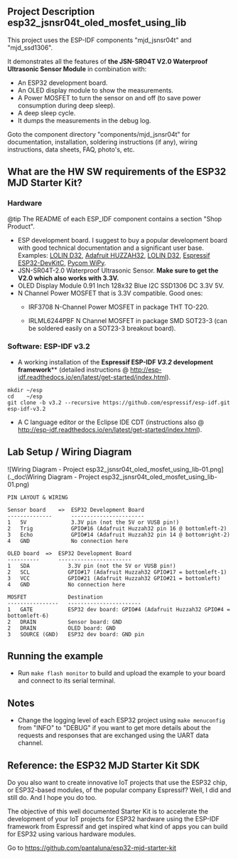 ## Project Description esp32_jsnsr04t_oled_mosfet_using_lib
This project uses the ESP-IDF components "mjd_jsnsr04t" and "mjd_ssd1306".

It demonstrates all the features of **the JSN-SR04T V2.0 Waterproof Ultrasonic Sensor Module** in combination with:

- An ESP32 development board.
- An OLED display module to show the measurements.
- A Power MOSFET to turn the sensor on and off (to save power consumption during deep sleep).
- A deep sleep cycle.
- It dumps the measurements in the debug log.

Goto the component directory "components/mjd_jsnsr04t" for documentation, installation, soldering instructions (if any), wiring instructions, data sheets, FAQ, photo's, etc.



## What are the HW SW requirements of the ESP32 MJD Starter Kit?

### Hardware

@tip The README of each ESP_IDF component contains a section "Shop Product".

- ESP development board. I suggest to buy a popular development board with good technical documentation and a significant user base. Examples: [LOLIN D32](https://wiki.wemos.cc/products:d32:d32), [Adafruit HUZZAH32](https://www.adafruit.com/product/3405), [LOLIN D32](https://wiki.wemos.cc/products:d32:d32), [Espressif ESP32-DevKitC](http://espressif.com/en/products/hardware/esp32-devkitc/overview), [Pycom WiPy](https://pycom.io/hardware/).
- JSN-SR04T-2.0 Waterproof Ultrasonic Sensor. **Make sure to get the V2.0 which also works with 3.3V.** 
- OLED Display Module 0.91 Inch 128x32 Blue I2C SSD1306 DC 3.3V 5V.
- N Channel Power MOSFET that is 3.3V compatible. Good ones:
  - IRF3708 N-Channel Power MOSFET in package THT TO-220.
  
  - IRLML6244PBF N Channel MOSFET in package SMD SOT23-3 (can be soldered easily on a SOT23-3 breakout board).



### Software: ESP-IDF v3.2

- A working installation of the **Espressif ESP-IDF *V3.2* development framework**** (detailed instructions @ http://esp-idf.readthedocs.io/en/latest/get-started/index.html).

```
mkdir ~/esp
cd    ~/esp
git clone -b v3.2 --recursive https://github.com/espressif/esp-idf.git esp-idf-v3.2
```

- A C language editor or the Eclipse IDE CDT (instructions also @ http://esp-idf.readthedocs.io/en/latest/get-started/index.html).



## Lab Setup / Wiring Diagram

![Wiring Diagram - Project esp32_jsnsr04t_oled_mosfet_using_lib-01.png](.\_doc\Wiring Diagram - Project esp32_jsnsr04t_oled_mosfet_using_lib-01.png)



```
PIN LAYOUT & WIRING

Sensor board    =>	ESP32 Development Board
--------------      -----------------------
1   5V              3.3V pin (not the 5V or VUSB pin!)
2   Trig            GPIO#16 (Adafruit Huzzah32 pin 16 @ bottomleft-2)
3	Echo            GPIO#14 (Adafruit Huzzah32 pin 14 @ bottomright-2)
4   GND             No connection here

OLED board  =>	ESP32 Development Board
----------      -----------------------
1   SDA            3.3V pin (not the 5V or VUSB pin!)
2   SCL            GPIO#17 (Adafruit Huzzah32 GPIO#17 = bottomleft-1)
3	VCC            GPIO#21 (Adafruit Huzzah32 GPIO#21 = bottomleft)
4   GND            No connection here

MOSFET             Destination
----------------   -----------------------
1   GATE           ESP32 dev board: GPIO#4 (Adafruit Huzzah32 GPIO#4 = bottomleft-6)
2   DRAIN          Sensor board: GND
2   DRAIN          OLED board: GND
3	SOURCE (GND)   ESP32 dev board: GND pin
```



## Running the example
- Run `make flash monitor` to build and upload the example to your board and connect to its serial terminal.



## Notes
- Change the logging level of each ESP32 project using `make menuconfig` from "INFO" to "DEBUG" if you want to get more details about the requests and responses that are exchanged using the UART data channel.



## Reference: the ESP32 MJD Starter Kit SDK

Do you also want to create innovative IoT projects that use the ESP32 chip, or ESP32-based modules, of the popular company Espressif? Well, I did and still do. And I hope you do too.

The objective of this well documented Starter Kit is to accelerate the development of your IoT projects for ESP32 hardware using the ESP-IDF framework from Espressif and get inspired what kind of apps you can build for ESP32 using various hardware modules.

Go to https://github.com/pantaluna/esp32-mjd-starter-kit

